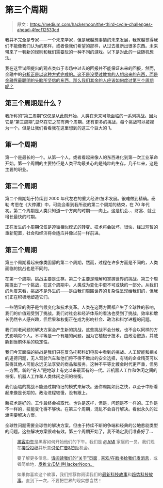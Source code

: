 # 第三个周期

> 原文：<https://medium.com/hackernoon/the-third-cycle-challenges-ahead-4fecf12533cd>

我并不完全是专家——一个未来学家，但是我越想事情的未来发展，我就越觉得我们不能像我们认为的那样，或者像我们希望的那样，从过去推断出很多东西。未来带来了一套新的规则和我们需要玩的一种不同的游戏。以下是对此的一些随机想法。

我在这里试图提出的观点类似于市场中过去的回报并不能保证未来的回报，然而，金融中的[分析正是以这种方式完成的。这不是没受过教育的人想出来的东西，而是金融界最聪明的头脑所坚信的东西。那么我们其余的人应该如何度过第三个周期呢？](http://www.fairbinaryoptions.com/academy/)

## 第三个周期是什么？

我所称的“第三周期”仅仅是从此刻开始，人类在未来可能面临的一系列挑战。因为它是“第三周期”,显然在它之前有两个周期。还有更多的挑战，每个挑战可以被视为一个。但是让我们看看我在这里想到的这三个巨大的 1。

## 第一个周期

第一个是最长的一个。从第一个人，或者看起来像人的东西进化到第一次工业革命开始。第一个周期的主要特征是人类平均最关心的是纯粹的生存。几千年来，这是主要的职业。

## 第二个周期

第二个周期始于持续到 2000 年代左右的重大经济/技术发展。很难做到精确。泰勒·考恩在《大停滞》中，可能会看到我所说的第二个周期的结束，在 70 年代初。第二个周期是人类只知道一个方向的时期——向上。这是机会、、财富、就业增长最快的时期。

正在发生的小周期仅仅是遵循相似模式的转变。技术将会破坏，很快，经过短暂的重新配置，社会和经济将会适应并像以前一样前进。

## 第三个周期

第三个周期看起来像类固醇的第二个周期，然而，过程在许多方面是不同的，人类面临的挑战也是不同的。

在第一个周期，挑战主要是生存。第二个主要是理解和掌握世界的挑战。第三个周期提出了一个挑战，在这个周期中，人类成为变化中更不可或缺的一部分。从我们的角度来看，挑战不是外生的——是由我们周围世界的复杂性呈现给我们的，但我们正在积极地塑造它们。

一些明显的例子是气候变化和技术变革。人类在这两方面都产生了全球性的影响，我们的价值观受到了挑战，我们对社会和经济体系的看法也受到了挑战。效率和增长仍然令人感兴趣，但后果和权衡正在成为影响社会、政治和科学进程的问题。

我们对老问题的解决方案会产生新的挑战，这些挑战不会分散，也不会以同样的方式影响每个人。不平等是一个有趣的问题，因为它植根于技术，由政治塑造，并威胁到当前体系的稳定性。

我们今天面临的挑战是我们只在反乌托邦科幻电影中看到的挑战。人工智能和相关的道德问题，无人驾驶汽车和他们将不得不做出的安全选择，有钱的企业精英可以获得其他人可能永远无法享受的商品和服务。这种不平等比镀金时代更严重，但另一方面，新的“穷人”是地球上有史以来最富有的一代。非机器人工作和休闲之间的权衡。机器人工作和人类休闲之间的权衡。

我们面临的挑战不能通过期待旧的模式来解决。迷你周期如此之快，以至于中断看起来像是长期的。政治进程较慢，没有跟上。

新技术是好的。工作最终会被取代。也许是这样，但是，问题是不一样的。工作是不一样的，技能变化得不够快。在第三个周期，混乱不会自行解决。看似永久的过渡需要解决方案。

全球性问题需要全球性的解决方案，但由于持续不断的争端和经典的公地悲剧类型的问题，这些解决方案很难有效。第三个周期开始了，我不确定我们准备好了…

> [黑客中午](http://bit.ly/Hackernoon)是黑客如何开始他们的下午。我们是 [@AMI](http://bit.ly/atAMIatAMI) 家庭的一员。我们现在[接受投稿](http://bit.ly/hackernoonsubmission)并乐意[讨论广告&赞助](mailto:partners@amipublications.com)机会。
> 
> 要了解更多信息，[请阅读我们的“关于”页面](https://goo.gl/4ofytp) , [喜欢/在脸书给我们发消息](http://bit.ly/HackernoonFB)，或者简单地，[发推文/DM @HackerNoon。](https://goo.gl/k7XYbx)
> 
> 如果你喜欢这个故事，我们推荐你阅读我们的[最新科技故事](http://bit.ly/hackernoonlatestt)和[趋势科技故事](https://hackernoon.com/trending)。直到下一次，不要把世界的现实想当然！